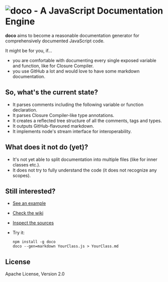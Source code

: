 ![doco - A JavaScript Documentation Engine](https://raw.github.com/dcodeIO/doco/master/doco.png)
======================================
**doco** aims to become a reasonable documentation generator for comprehensively documented JavaScript code.

It might be for you, if...

* you are comfortable with documenting every single exposed variable and function, like for Closure Compiler.
* you use GitHub a lot and would love to have some markdown documentation.

So, what's the current state?
-----------------------------
* It parses comments including the following variable or function declaration.
* It parses Closure Compiler-like type annotations.
* It creates a reflected tree structure of all the comments, tags and types.
* It outputs GitHub-flavoured markdown.
* It implements node's stream interface for interoperability.

What does it not do (yet)?
--------------------------
* It's not yet able to split documentation into multiple files (like for inner classes etc.).
* It does not try to fully understand the code (it does not recognize any scopes).

Still interested?
-----------------
* [See an example](https://github.com/dcodeIO/ByteBuffer.js/wiki/API)
* [Check the wiki](https://github.com/dcodeIO/doco/wiki)
* [Inspect the sources](https://github.com/dcodeIO/doco/tree/master/src)
* Try it:
  
  `npm install -g doco`  
  `doco --gen=markdown YourClass.js > YourClass.md`

License
-------
Apache License, Version 2.0
